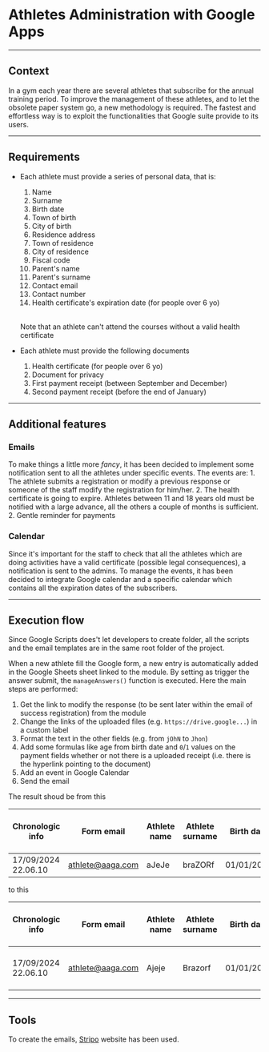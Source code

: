 # Athletes Administration with Google Apps

<hr>

## Context
In a gym each year there are several athletes that subscribe for the annual training period. To improve the management of these athletes, and to let the obsolete paper system go, a new methodology is required. The fastest and effortless way is to exploit the functionalities that Google suite provide to its users. 

<hr>

## Requirements
- Each athlete must provide a series of personal data, that is: 
    1. Name
    2. Surname
    3. Birth date
    4. Town of birth
    5. City of birth
    6. Residence address
    7. Town of residence
    8. City of residence
    9. Fiscal code
    10. Parent's name
    11. Parent's surname
    12. Contact email
    13. Contact number
    14. Health certificate's expiration date (for people over 6 yo)

    \
    Note that an athlete can't attend the courses without a valid health certificate 

- Each athlete must provide the following documents
    1. Health certificate (for people over 6 yo)
    2. Document for privacy
    3. First payment receipt (between September and December)
    4. Second payment receipt (before the end of January)

<hr>

## Additional features
### Emails
To make things a little more *fancy*, it has been decided to implement some notification sent to all the athletes under specific events. The events are: 
    1. The athlete submits a registration or modify a previous response or someone of the staff modify the registration for him/her. 
    2. The health certificate is going to expire. Athletes between 11 and 18 years old must be notified with a large advance, all the others a couple of months is sufficient.
    2. Gentle reminder for payments  

### Calendar
Since it's important for the staff to check that all the athletes which are doing activities have a valid certificate (possible legal consequences), a notification is sent to the admins. To manage the events, it has been decided to integrate Google calendar and a specific calendar which contains all the expiration dates of the subscribers.  

<hr>

## Execution flow
Since Google Scripts does't let developers to create folder, all the scripts and the email templates are in the same root folder of the project. 

When a new athlete fill the Google form, a new entry is automatically added in the Google Sheets sheet linked to the module. By setting as trigger the answer submit, the `manageAnswers()` function is executed. Here the main steps are performed:
 1. Get the link to modify the response (to be sent later within the email of success registration) from the module
 2. Change the links of the uploaded files (e.g. `https://drive.google...`) in a custom label
 3. Format the text in the other fields (e.g. from `jOhN` to `Jhon`)
 4. Add some formulas like age from birth date and `0`/`1` values on the payment fields whether or not there is a uploaded receipt (i.e. there is the hyperlink pointing to the document) 
 5. Add an event in Google Calendar
 6. Send the email

The result shoud be from this 

| Chronologic info  | Form email | Athlete name | Athlete surname | Birth date | Age | Town of birth | City of birth | Residence address | Town of residence | City of residence | Fiscal code | Contact email | Contact phone number | Health certificate's expiration date | Parent's name | Parent's surname | Health certificate | Privacy document | Receipt 1st payment | Receipt 2nd payment | 1st payment | 2nd payment | Link to modify response |
| ------------- | ------------- | ------------- | ------------- | ------------- | ------------- | ------------- | ------------- | ------------- | ------------- | ------------- | ------------- | ------------- | ------------- | ------------- | ------------- | ------------- | ------------- | ------------- | ------------- | ------------- | ------------- | ------------- | ------------- |
| 17/09/2024 22.06.10  | athlete@aaga.com  | aJeJe  | braZORf  | 01/01/2000  |    | Lignano  | Venezia  | via Borgo 31  | Lignano  | Venezia  | AAABBB00C00L111D  | athlete@aaga.com  | 1234567890  | 18/09/2024  | gERry  | sCotti  | https://drive.google.com/abc  | https://drive.google.com/def  | https://drive.google.com/ghi  | https://drive.google.com/lmn  |    |    | https://docs.google.com/response |

to this

| Chronologic info  | Form email | Athlete name | Athlete surname | Birth date | Age | Town of birth | City of birth | Residence address | Town of residence | City of residence | Fiscal code | Contact email | Contact phone number | Health certificate's expiration date | Parent's name | Parent's surname | Health certificate | Privacy document | Receipt 1st payment | Receipt 2nd payment | 1st payment | 2nd payment | Link to modify response |
| ------------- | ------------- | ------------- | ------------- | ------------- | ------------- | ------------- | ------------- | ------------- | ------------- | ------------- | ------------- | ------------- | ------------- | ------------- | ------------- | ------------- | ------------- | ------------- | ------------- | ------------- | ------------- | ------------- | ------------- |
| 17/09/2024 22.06.10  | athlete@aaga.com  | Ajeje  | Brazorf  | 01/01/2000  |  24  | Lignano  | Venezia  | via Borgo 31  | Lignano  | Venezia  | AAABBB00C00L111D  | athlete@aaga.com  | 1234567890  | 18/09/2024  | Gerry  | Scotti  | [Link health certificate](https://drive.google.com/abc)  | [Link privacy document](https://drive.google.com/def)  | [Link receipt 1st payment](https://drive.google.com/ghi)  | [Link receipt 2nd payment](https://drive.google.com/lmn)  | 1 | 1 | [Link to modify response](https://docs.google.com/response) |

 <hr>

 ## Tools
 To create the emails, [Stripo](https://stripo.email/it/) website has been used. 